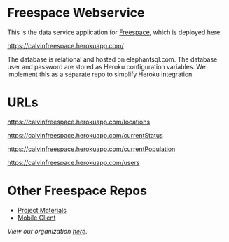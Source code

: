 # Freespace Webservice

This is the data service application for [Freespace](https://github.com/calvin-cs262-fall2020-Freespace/Project), which
is deployed here:

https://calvinfreespace.herokuapp.com/

The database is relational and hosted on elephantsql.com. The database user
and password are stored as Heroku configuration variables.
We implement this as a separate repo to simplify Heroku integration.


# URLs

https://calvinfreespace.herokuapp.com/locations

https://calvinfreespace.herokuapp.com/currentStatus

https://calvinfreespace.herokuapp.com/currentPopulation

https://calvinfreespace.herokuapp.com/users


# Other Freespace Repos
- [Project Materials](https://github.com/calvin-cs262-fall2020-Freespace/Project)
- [Mobile Client](https://github.com/calvin-cs262-fall2020-Freespace/Client)


*View our organization [here](https://github.com/calvin-cs262-fall2020-Freespace).*
